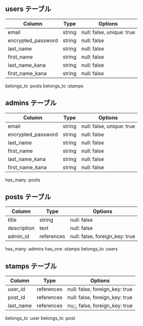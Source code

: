 ## users テーブル

| Column             | Type   | Options     |
| ------------------ | ------ | ----------- |
| email              | string | null: false, unique: true |
| encrypted_password | string | null: false |
| last_name          | string | null: false |
| first_name         | string | null: false |
| last_name_kana     | string | null: false |
| first_name_kana    | string | null: false |

belongs_to :posts
belongs_to :stamps

## admins テーブル

| Column             | Type   | Options     |
| ------------------ | ------ | ----------- |
| email              | string | null: false, unique: true |
| encrypted_password | string | null: false |
| last_name          | string | null: false |
| first_name         | string | null: false |
| last_name_kana     | string | null: false |
| first_name_kana    | string | null: false |

has_many :posts

## posts テーブル

| Column                 | Type       | Options     |
| ---------------------- | ---------- | ----------- |
| title                  | string     | null: false |
| description            | text       | null: false |
| admin_id               | references | null: false, foreign_key: true |

has_many :admins
has_one :stamps
belongs_to :users



## stamps テーブル

| Column    | Type       | Options                        |
| ------    | ---------- | ------------------------------ |
| user_id   | references | null: false, foreign_key: true |
| post_id   | references | null: false, foreign_key: true |
| last_name | references | nu;;, false, foreign_key: true |

belongs_to :user
belongs_to :post
